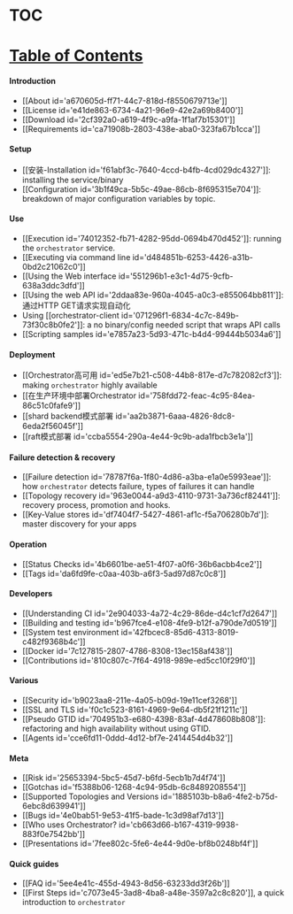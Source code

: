 # TOC
# [Table of Contents](https://github.com/openark/orchestrator/tree/master/docs#introduction)
#### Introduction
* [[About id=&#39;a670605d-ff71-44c7-818d-f8550679713e&#39;]]
* [[License id=&#39;e41de863-6734-4a21-96e9-42e2a69b8400&#39;]]
* [[Download id=&#39;2cf392a0-a619-4f9c-a9fa-1f1af7b15301&#39;]]
* [[Requirements id=&#39;ca71908b-2803-438e-aba0-323fa67b1cca&#39;]]

#### Setup
* [[安装-Installation id=&#39;f61abf3c-7640-4ccd-b4fb-4cd029dc4327&#39;]]: installing the service/binary
* [[Configuration id=&#39;3b1f49ca-5b5c-49ae-86cb-8f695315e704&#39;]]: breakdown of major configuration variables by topic.

#### Use
* [[Execution id=&#39;74012352-fb71-4282-95dd-0694b470d452&#39;]]: running the `orchestrator` service.
* [[Executing via command line id=&#39;d484851b-6253-4426-a31b-0bd2c21062c0&#39;]]
* [[Using the Web interface id=&#39;551296b1-e3c1-4d75-9cfb-638a3ddc3dfd&#39;]]
* [[Using the web API id=&#39;2ddaa83e-960a-4045-a0c3-e855064bb811&#39;]]: 通过HTTP GET请求实现自动化
*  Using [[orchestrator-client id=&#39;071296f1-6834-4c7c-849b-73f30c8b0fe2&#39;]]: a no binary/config needed script that wraps API calls
* [[Scripting samples id=&#39;e7857a23-5d93-471c-b4d4-99444b5034a6&#39;]]

#### Deployment
* [[Orchestrator高可用 id=&#39;ed5e7b21-c508-44b8-817e-d7c782082cf3&#39;]]: making `orchestrator` highly available
* [[在生产环境中部署Orchestrator id=&#39;758fdd72-feac-4c95-84ea-86c51c0fafe9&#39;]]
* [[shard backend模式部署 id=&#39;aa2b3871-6aaa-4826-8dc8-6eda2f56045f&#39;]]
* [[raft模式部署 id=&#39;ccba5554-290a-4e44-9c9b-ada1fbcb3e1a&#39;]]

#### Failure detection & recovery
* [[Failure detection id=&#39;78787f6a-1f80-4d86-a3ba-e1a0e5993eae&#39;]]: how `orchestrator` detects failure, types of failures it can handle
* [[Topology recovery id=&#39;963e0044-a9d3-4110-9731-3a736cf82441&#39;]]: recovery process, promotion and hooks.
* [[Key-Value stores id=&#39;df7404f7-5427-4861-af1c-f5a706280b7d&#39;]]: master discovery for your apps

#### Operation
* [[Status Checks id=&#39;4b6601be-ae51-4f07-a0f6-36b6acbb4ce2&#39;]]
* [[Tags id=&#39;da6fd9fe-c0aa-403b-a6f3-5ad97d87c0c8&#39;]]

#### Developers
* [[Understanding CI id=&#39;2e904033-4a72-4c29-86de-d4c1cf7d2647&#39;]]
* [[Building and testing id=&#39;b967fce4-e108-4fe9-b12f-a790de7d0519&#39;]]
* [[System test environment id=&#39;42fbcec8-85d6-4313-8019-c482f9368b4c&#39;]]
* [[Docker id=&#39;7c127815-2807-4786-8308-13ec158af438&#39;]]
* [[Contributions id=&#39;810c807c-7f64-4918-989e-ed5cc10f29f0&#39;]]

#### Various
* [[Security id=&#39;b9023aa8-211e-4a05-b09d-19e11cef3268&#39;]]
* [[SSL and TLS id=&#39;f0c1c523-8161-4969-9e64-db5f21f1211c&#39;]]
* [[Pseudo GTID id=&#39;704951b3-e680-4398-83af-4d478608b808&#39;]]: refactoring and high availability without using GTID.
* [[Agents id=&#39;cce6fd11-0ddd-4d12-bf7e-2414454d4b32&#39;]]

#### Meta
* [[Risk id=&#39;25653394-5bc5-45d7-b6fd-5ecb1b7d4f74&#39;]]
* [[Gotchas id=&#39;f5388b06-1268-4c94-95db-6c8489208554&#39;]]
* [[Supported Topologies and Versions id=&#39;1885103b-b8a6-4fe2-b75d-6ebc8d639941&#39;]]
* [[Bugs id=&#39;4e0bab51-9e53-41f5-bade-1c3d98af7d13&#39;]]
* [[Who uses Orchestrator? id=&#39;cb663d66-b167-4319-9938-883f0e7542bb&#39;]]
* [[Presentations id=&#39;7fee802c-5fe6-4e44-9d0e-bf8b0248bf4f&#39;]]

#### Quick guides
* [[FAQ id=&#39;5ee4e41c-455d-4943-8d56-63233dd3f26b&#39;]]
* [[First Steps id=&#39;c7073e45-3ad8-4ba8-a48e-3597a2c8c820&#39;]], a quick introduction to `orchestrator`

